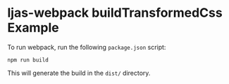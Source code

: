 # ljas-webpack buildTransformedCss Example

To run webpack, run the following `package.json` script:

```console
npm run build
```

This will generate the build in the `dist/` directory.

